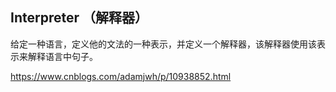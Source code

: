 ## Interpreter （解释器）
给定一种语言，定义他的文法的一种表示，并定义一个解释器，该解释器使用该表示来解释语言中句子。

https://www.cnblogs.com/adamjwh/p/10938852.html

